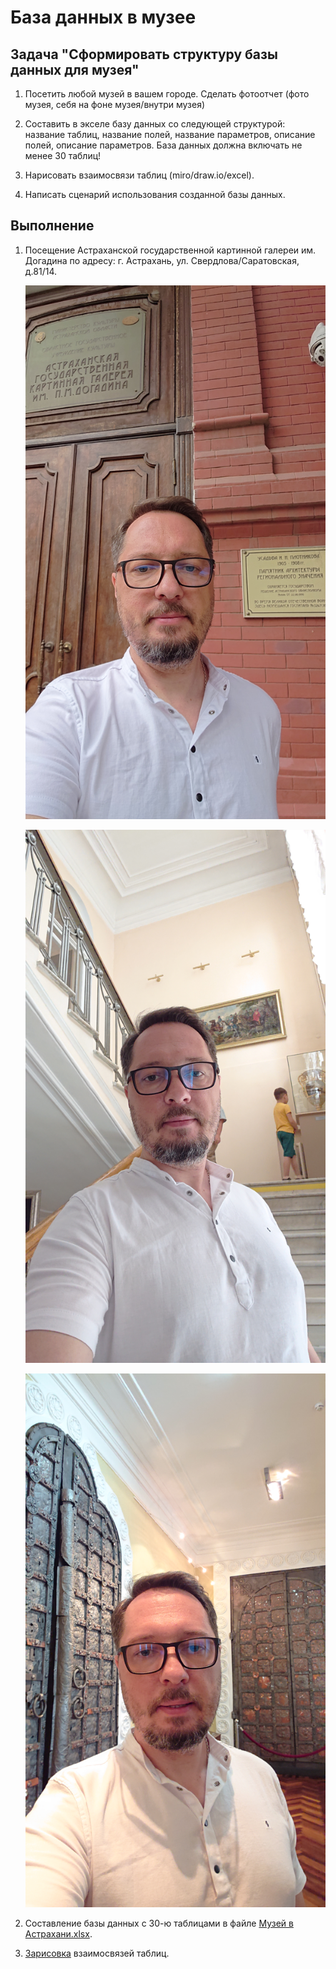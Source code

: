 # База данных в музее

## Задача "Сформировать структуру базы данных для музея"

1. Посетить любой музей в вашем городе. Сделать фотоотчет (фото музея, себя на фоне музея/внутри музея)
2. Составить в экселе базу данных со следующей структурой: название таблиц, название полей, название параметров, описание полей, описание параметров. База данных должна включать не менее 30 таблиц!
3. Нарисовать взаимосвязи таблиц (miro/draw.io/excel).

4. Написать сценарий использования созданной базы данных.

## Выполнение

1. Посещение Астраханской государственной картинной галереи им. Догадина по адресу: г. Астрахань, ул. Свердлова/Саратовская, д.81/14.

    ![На входе](%D0%BF%D0%B0%D1%80%D0%B0%D0%B4%D0%BD%D0%B0%D1%8F.JPG)
    
    ![Внутри](%D0%B2%D0%BD%D1%83%D1%82%D1%80%D0%B8.JPG)

    ![В первом зале](1%20%D0%B7%D0%B0%D0%BB.JPG)

2. Составление базы данных с 30-ю таблицами в файле [Музей в Астрахани.xlsx](https://docs.google.com/spreadsheets/d/1MqnFQBOWFqtTGsB-k67m1tASp-FRjiUmDvDC-ao9iq4/edit?usp=sharing).

3. [Зарисовка](https://drive.google.com/file/d/1Uz5r0YAee1VDBL2N6KgW0MUDrvPC6V_I/view?usp=sharing) взаимосвязей таблиц.

